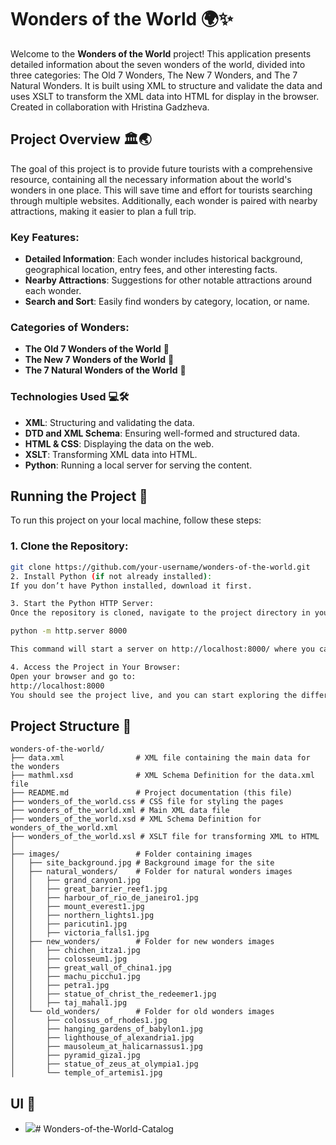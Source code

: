 # Wonders of the World 🌍✨

Welcome to the **Wonders of the World** project! This application presents detailed information about the seven wonders of the world, divided into three categories: The Old 7 Wonders, The New 7 Wonders, and The 7 Natural Wonders. It is built using XML to structure and validate the data and uses XSLT to transform the XML data into HTML for display in the browser. Created in collaboration with Hristina Gadzheva.

## Project Overview 🏛️🌏

The goal of this project is to provide future tourists with a comprehensive resource, containing all the necessary information about the world's wonders in one place. This will save time and effort for tourists searching through multiple websites. Additionally, each wonder is paired with nearby attractions, making it easier to plan a full trip.

### Key Features:
- **Detailed Information**: Each wonder includes historical background, geographical location, entry fees, and other interesting facts.
- **Nearby Attractions**: Suggestions for other notable attractions around each wonder.
- **Search and Sort**: Easily find wonders by category, location, or name.

### Categories of Wonders:
- **The Old 7 Wonders of the World** 🏯
- **The New 7 Wonders of the World** 🏰
- **The 7 Natural Wonders of the World** 🌲

### Technologies Used 💻🛠️
- **XML**: Structuring and validating the data.
- **DTD and XML Schema**: Ensuring well-formed and structured data.
- **HTML & CSS**: Displaying the data on the web.
- **XSLT**: Transforming XML data into HTML.
- **Python**: Running a local server for serving the content.

## Running the Project 🚀

To run this project on your local machine, follow these steps:

### 1. Clone the Repository:
```bash
git clone https://github.com/your-username/wonders-of-the-world.git
2. Install Python (if not already installed):
If you don’t have Python installed, download it first.

3. Start the Python HTTP Server:
Once the repository is cloned, navigate to the project directory in your terminal/command prompt and run the following command to start a local Python server:

python -m http.server 8000

This command will start a server on http://localhost:8000/ where you can view the project.

4. Access the Project in Your Browser:
Open your browser and go to:
http://localhost:8000
You should see the project live, and you can start exploring the different wonders!
```

## Project Structure 📁
```plaintext
wonders-of-the-world/
├── data.xml                # XML file containing the main data for the wonders
├── mathml.xsd              # XML Schema Definition for the data.xml file
├── README.md               # Project documentation (this file)
├── wonders_of_the_world.css # CSS file for styling the pages
├── wonders_of_the_world.xml # Main XML data file
├── wonders_of_the_world.xsd # XML Schema Definition for wonders_of_the_world.xml
├── wonders_of_the_world.xsl # XSLT file for transforming XML to HTML
│
├── images/                 # Folder containing images
│   ├── site_background.jpg # Background image for the site
│   ├── natural_wonders/    # Folder for natural wonders images
│   │   ├── grand_canyon1.jpg
│   │   ├── great_barrier_reef1.jpg
│   │   ├── harbour_of_rio_de_janeiro1.jpg
│   │   ├── mount_everest1.jpg
│   │   ├── northern_lights1.jpg
│   │   ├── paricutin1.jpg
│   │   ├── victoria_falls1.jpg
│   ├── new_wonders/        # Folder for new wonders images
│   │   ├── chichen_itza1.jpg
│   │   ├── colosseum1.jpg
│   │   ├── great_wall_of_china1.jpg
│   │   ├── machu_picchu1.jpg
│   │   ├── petra1.jpg
│   │   ├── statue_of_christ_the_redeemer1.jpg
│   │   ├── taj_mahal1.jpg
│   └── old_wonders/        # Folder for old wonders images
│       ├── colossus_of_rhodes1.jpg
│       ├── hanging_gardens_of_babylon1.jpg
│       ├── lighthouse_of_alexandria1.jpg
│       ├── mausoleum_at_halicarnassus1.jpg
│       ├── pyramid_giza1.jpg
│       ├── statue_of_zeus_at_olympia1.jpg
│       └── temple_of_artemis1.jpg
```

## UI 📸
- ![](image_url)# Wonders-of-the-World-Catalog
